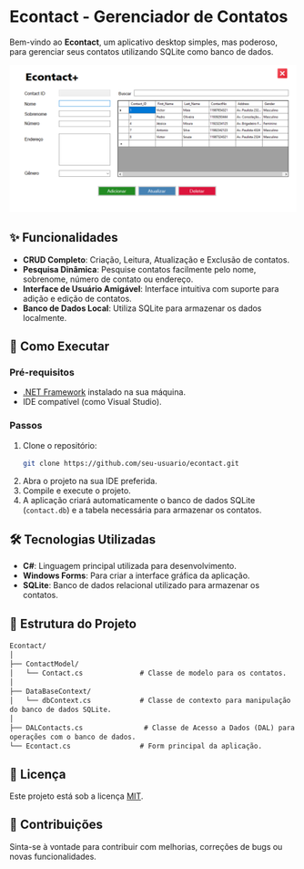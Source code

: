 # Econtact - Gerenciador de Contatos

Bem-vindo ao **Econtact**, um aplicativo desktop simples, mas poderoso, para gerenciar seus contatos utilizando SQLite como banco de dados. 

![Tela Principal](Econtact/screenshot.png)


## ✨ Funcionalidades

- **CRUD Completo**: Criação, Leitura, Atualização e Exclusão de contatos.
- **Pesquisa Dinâmica**: Pesquise contatos facilmente pelo nome, sobrenome, número de contato ou endereço.
- **Interface de Usuário Amigável**: Interface intuitiva com suporte para adição e edição de contatos.
- **Banco de Dados Local**: Utiliza SQLite para armazenar os dados localmente.

## 🚀 Como Executar

### Pré-requisitos

- [.NET Framework](https://dotnet.microsoft.com/download/dotnet-framework) instalado na sua máquina.
- IDE compatível (como Visual Studio).

### Passos

1. Clone o repositório:
    ```bash
    git clone https://github.com/seu-usuario/econtact.git
    ```
2. Abra o projeto na sua IDE preferida.
3. Compile e execute o projeto.
4. A aplicação criará automaticamente o banco de dados SQLite (`contact.db`) e a tabela necessária para armazenar os contatos.

## 🛠️ Tecnologias Utilizadas

- **C#**: Linguagem principal utilizada para desenvolvimento.
- **Windows Forms**: Para criar a interface gráfica da aplicação.
- **SQLite**: Banco de dados relacional utilizado para armazenar os contatos.

## 📂 Estrutura do Projeto

```plaintext
Econtact/
│
├── ContactModel/
│   └── Contact.cs              # Classe de modelo para os contatos.
│
├── DataBaseContext/
│   └── dbContext.cs            # Classe de contexto para manipulação do banco de dados SQLite.
│
├── DALContacts.cs               # Classe de Acesso a Dados (DAL) para operações com o banco de dados.
└── Econtact.cs                 # Form principal da aplicação.
```

## 📝 Licença

Este projeto está sob a licença [MIT](https://opensource.org/licenses/MIT).


## 🤝 Contribuições

Sinta-se à vontade para contribuir com melhorias, correções de bugs ou novas funcionalidades.
